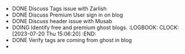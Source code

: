 - DONE Discuss Tags issue with Zarlish
- DONE Discuss Premium User sign in on blog
- DONE Discuss header issue with Musab
- DOING Identify free and premium ghost blogs.
  :LOGBOOK:
  CLOCK: [2023-07-20 Thu 15:06:20]
  :END:
- DONE Verify tags are coming from ghost in blog
-